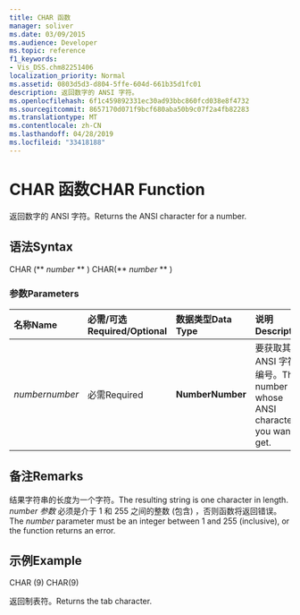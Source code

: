 ```yaml
---
title: CHAR 函数
manager: soliver
ms.date: 03/09/2015
ms.audience: Developer
ms.topic: reference
f1_keywords:
- Vis_DSS.chm82251406
localization_priority: Normal
ms.assetid: 0803d5d3-d804-5ffe-604d-661b35d1fc01
description: 返回数字的 ANSI 字符。
ms.openlocfilehash: 6f1c459892331ec30ad93bbc860fcd038e8f4732
ms.sourcegitcommit: 8657170d071f9bcf680aba50b9c07f2a4fb82283
ms.translationtype: MT
ms.contentlocale: zh-CN
ms.lasthandoff: 04/28/2019
ms.locfileid: "33418188"
---
```

# <a name="char-function"></a><span data-ttu-id="37888-103">CHAR 函数</span><span class="sxs-lookup"><span data-stu-id="37888-103">CHAR Function</span></span>

<span data-ttu-id="37888-104">返回数字的 ANSI 字符。</span><span class="sxs-lookup"><span data-stu-id="37888-104">Returns the ANSI character for a number.</span></span>
  
## <a name="syntax"></a><span data-ttu-id="37888-105">语法</span><span class="sxs-lookup"><span data-stu-id="37888-105">Syntax</span></span>

<span data-ttu-id="37888-106">CHAR (\*\* *number* \*\* ) </span><span class="sxs-lookup"><span data-stu-id="37888-106">CHAR(\*\* *number* \*\* )</span></span> 
  
### <a name="parameters"></a><span data-ttu-id="37888-107">参数</span><span class="sxs-lookup"><span data-stu-id="37888-107">Parameters</span></span>

|<span data-ttu-id="37888-108">**名称**</span><span class="sxs-lookup"><span data-stu-id="37888-108">**Name**</span></span>|<span data-ttu-id="37888-109">**必需/可选**</span><span class="sxs-lookup"><span data-stu-id="37888-109">**Required/Optional**</span></span>|<span data-ttu-id="37888-110">**数据类型**</span><span class="sxs-lookup"><span data-stu-id="37888-110">**Data Type**</span></span>|<span data-ttu-id="37888-111">**说明**</span><span class="sxs-lookup"><span data-stu-id="37888-111">**Description**</span></span>|
|:-----|:-----|:-----|:-----|
| <span data-ttu-id="37888-112">_number_</span><span class="sxs-lookup"><span data-stu-id="37888-112">_number_</span></span> <br/> |<span data-ttu-id="37888-113">必需</span><span class="sxs-lookup"><span data-stu-id="37888-113">Required</span></span>  <br/> |<span data-ttu-id="37888-114">**Number**</span><span class="sxs-lookup"><span data-stu-id="37888-114">**Number**</span></span> <br/> |<span data-ttu-id="37888-115">要获取其 ANSI 字符的编号。</span><span class="sxs-lookup"><span data-stu-id="37888-115">The number whose ANSI character you want to get.</span></span>  <br/> |
   
## <a name="remarks"></a><span data-ttu-id="37888-116">备注</span><span class="sxs-lookup"><span data-stu-id="37888-116">Remarks</span></span>

<span data-ttu-id="37888-117">结果字符串的长度为一个字符。</span><span class="sxs-lookup"><span data-stu-id="37888-117">The resulting string is one character in length.</span></span> <span data-ttu-id="37888-118">_number 参数_ 必须是介于 1 和 255 之间的整数 (包含) ，否则函数将返回错误。</span><span class="sxs-lookup"><span data-stu-id="37888-118">The  _number_ parameter must be an integer between 1 and 255 (inclusive), or the function returns an error.</span></span> 
  
## <a name="example"></a><span data-ttu-id="37888-119">示例</span><span class="sxs-lookup"><span data-stu-id="37888-119">Example</span></span>

<span data-ttu-id="37888-120">CHAR (9) </span><span class="sxs-lookup"><span data-stu-id="37888-120">CHAR(9)</span></span> 
  
<span data-ttu-id="37888-121">返回制表符。</span><span class="sxs-lookup"><span data-stu-id="37888-121">Returns the tab character.</span></span> 
  

